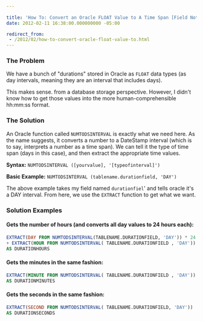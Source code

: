 ```yaml
---
 
title: 'How To: Convert an Oracle FLOAT Value to A Time Span [Field Notes]'
date: 2012-02-11 16:38:00.000000000 -05:00

redirect_from: 
 - /2012/02/how-to-convert-oracle-float-value-to.html
---
```

### The Problem

We have a bunch of "durations" stored in Oracle as `FLOAT` data types (as day intervals, meaning they are an interval that includes days).

This makes sense. from a database storage perspective. However, I didn't know how to get those values into the more human-comprehensible hh:mm:ss format.

### The Solution

An Oracle function called `NUMTODSINTERVAL` is exactly what we need here. As the name suggests, it converts a number to a DateStamp interval (which is to say, interprets a number as a time span). We can tell it the type of time span (days in this case), and then extract the appropriate time values.

**Syntax:** `NUMTODSINTERVAL ([yourvalue], '[typeofinterval]')`

**Basic Example:** `NUMTODSINTERVAL (tablename.durationfield, 'DAY')`

The above example takes my field named `durationfiel`' and tells oracle it's a DAY interval. From here, we use the `EXTRACT` function to get what we want.

### Solution Examples

#### Gets the number of hours (and converts all day values to 24 hours each):

```sql
EXTRACT(DAY FROM NUMTODSINTERVAL(TABLENAME.DURATIONFIELD, 'DAY')) * 24
+ EXTRACT(HOUR FROM NUMTODSINTERVAL( TABLENAME.DURATIONFIELD , 'DAY'))
AS DURATIONHOURS
```

#### Gets the minutes in the same fashion:

```sql
EXTRACT(MINUTE FROM NUMTODSINTERVAL( TABLENAME.DURATIONFIELD , 'DAY'))
AS DURATIONMINUTES
```

#### Gets the seconds in the same fashion:

```sql
EXTRACT(SECOND FROM NUMTODSINTERVAL( TABLENAME.DURATIONFIELD, 'DAY'))
AS DURATIONSECONDS
```
